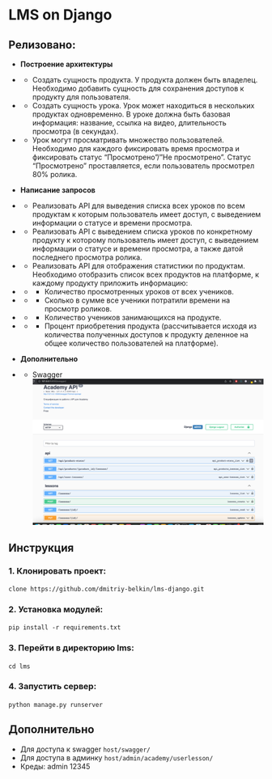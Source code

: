 # LMS on Django

## Релизовано:
- **Построение архитектуры**
- - Создать сущность продукта. У продукта должен быть владелец. Необходимо добавить сущность для сохранения доступов к продукту для пользователя.
- - Создать сущность урока. Урок может находиться в нескольких продуктах одновременно. В уроке должна быть базовая информация: название, ссылка на видео, длительность просмотра (в секундах).
- - Урок могут просматривать множество пользователей. Необходимо для каждого фиксировать время просмотра и фиксировать статус “Просмотрено”/”Не просмотрено”. Статус “Просмотрено” проставляется, если пользователь просмотрел 80% ролика.


- **Написание запросов**
- - Реализовать API для выведения списка всех уроков по всем продуктам к которым пользователь имеет доступ, с выведением информации о статусе и времени просмотра.
- - Реализовать API с выведением списка уроков по конкретному продукту к которому пользователь имеет доступ, с выведением информации о статусе и времени просмотра, а также датой последнего просмотра ролика.
- - Реализовать API для отображения статистики по продуктам. Необходимо отобразить список всех продуктов на платформе, к каждому продукту приложить информацию:
- - - Количество просмотренных уроков от всех учеников.
- - - Сколько в сумме все ученики потратили времени на просмотр роликов.
- - - Количество учеников занимающихся на продукте.
- - - Процент приобретения продукта (рассчитывается исходя из количества полученных доступов к продукту деленное на общее количество пользователей на платформе).


- **Дополнительно**
- - Swagger
![img.png](readme-img/img.png)



## Инструкция
### 1. Клонировать проект:
`clone https://github.com/dmitriy-belkin/lms-django.git`

### 2. Установка модулей:
`pip install -r requirements.txt`

### 3. Перейти в директорию lms:
`cd lms`

### 4. Запустить сервер:
`python manage.py runserver`


## Дополнительно
- Для доступа к swagger 
`host/swagger/`
- Для доступа в админку
`host/admin/academy/userlesson/`
- Креды: admin 12345